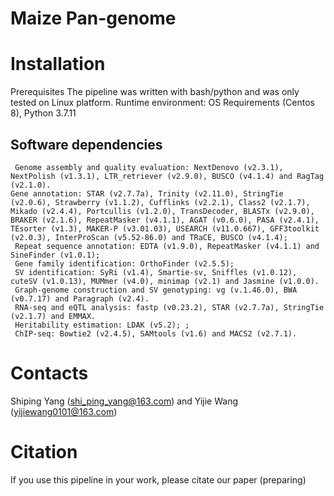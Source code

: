 # Maize Pan-genome 

# Installation
Prerequisites
The pipeline was written with bash/python and was only tested on Linux platform.
Runtime environment: OS Requirements (Centos 8),  Python 3.7.11

## Software dependencies
```
 Genome assembly and quality evaluation: NextDenovo (v2.3.1), NextPolish (v1.3.1), LTR_retriever (v2.9.0), BUSCO (v4.1.4) and RagTag (v2.1.0). 
Gene annotation: STAR (v2.7.7a), Trinity (v2.11.0), StringTie (v2.0.6), Strawberry (v1.1.2), Cufflinks (v2.2.1), Class2 (v2.1.7), Mikado (v2.4.4), Portcullis (v1.2.0), TransDecoder, BLASTx (v2.9.0), BRAKER (v2.1.6), RepeatMasker (v4.1.1), AGAT (v0.6.0), PASA (v2.4.1), TEsorter (v1.3), MAKER-P (v3.01.03), USEARCH (v11.0.667), GFF3toolkit (v2.0.3), InterProScan (v5.52-86.0) and TRaCE, BUSCO (v4.1.4); 
 Repeat sequence annotation: EDTA (v1.9.0), RepeatMasker (v4.1.1) and SineFinder (v1.0.1); 
 Gene family identification: OrthoFinder (v2.5.5); 
 SV identification: SyRi (v1.4), Smartie-sv, Sniffles (v1.0.12), cuteSV (v1.0.13), MUMmer (v4.0), minimap (v2.1) and Jasmine (v1.0.0). 
 Graph-genome construction and SV genotyping: vg (v.1.46.0), BWA (v0.7.17) and Paragraph (v2.4). 
 RNA-seq and eQTL analysis: fastp (v0.23.2), STAR (v2.7.7a), StringTie (v2.1.7) and EMMAX. 
 Heritability estimation: LDAK (v5.2); ;
 ChIP-seq: Bowtie2 (v2.4.5), SAMtools (v1.6) and MACS2 (v2.7.1). 
```
# Contacts
Shiping Yang (shi_ping_yang@163.com) and Yijie Wang (yijiewang0101@163.com)

# Citation
If you use this pipeline in your work, please citate our paper (preparing)